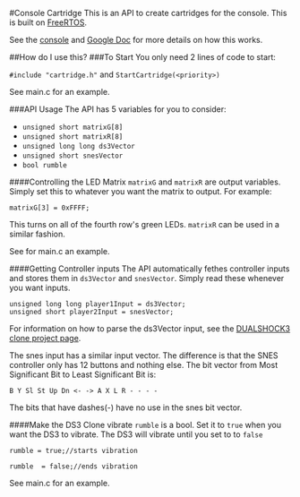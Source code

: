 #Console Cartridge
This is an API to create cartridges for the console.
This is built on [FreeRTOS](http://www.freertos.org/).

See the [console](https://github.com/oribix/CS122A-Console)
and [Google Doc]() for more details on how this works.

##How do I use this?
###To Start
You only need 2 lines of code to start:

`#include "cartridge.h"` and `StartCartridge(<priority>)`

See main.c for an example.

###API Usage
The API has 5 variables for you to consider:
- `unsigned short matrixG[8]`
- `unsigned short matrixR[8]`
- `unsigned long long ds3Vector`
- `unsigned short snesVector`
- `bool rumble`

####Controlling the LED Matrix
`matrixG` and `matrixR` are output variables.
Simply set this to whatever you want the matrix to output.
For example:

`matrixG[3] = 0xFFFF;`

This turns on all of the fourth row's green LEDs.
`matrixR` can be used in a similar fashion.

See for main.c an example.

####Getting Controller inputs
The API automatically fethes controller inputs and stores them in `ds3Vector` and `snesVector`.
Simply read these whenever you want inputs.

```
unsigned long long player1Input = ds3Vector;
unsigned short player2Input = snesVector;
```

For information on how to parse the ds3Vector input,
see the [DUALSHOCK3 clone project page](https://github.com/oribix/DualShock3-Clone-ATMEGA1284).

The snes input has a similar input vector.
The difference is that the SNES controller only has 12 buttons and nothing else.
The bit vector from Most Significant Bit to Least Significant Bit is:

`B Y Sl St Up Dn <- -> A X L R - - - -`

The bits that have dashes(-) have no use in the snes bit vector.

####Make the DS3 Clone vibrate
`rumble` is a bool.
Set it to `true` when you want the DS3 to vibrate.
The DS3 will vibrate until you set to to `false`

`rumble = true;//starts vibration`

`rumble  = false;//ends vibration`

See main.c for an example.
